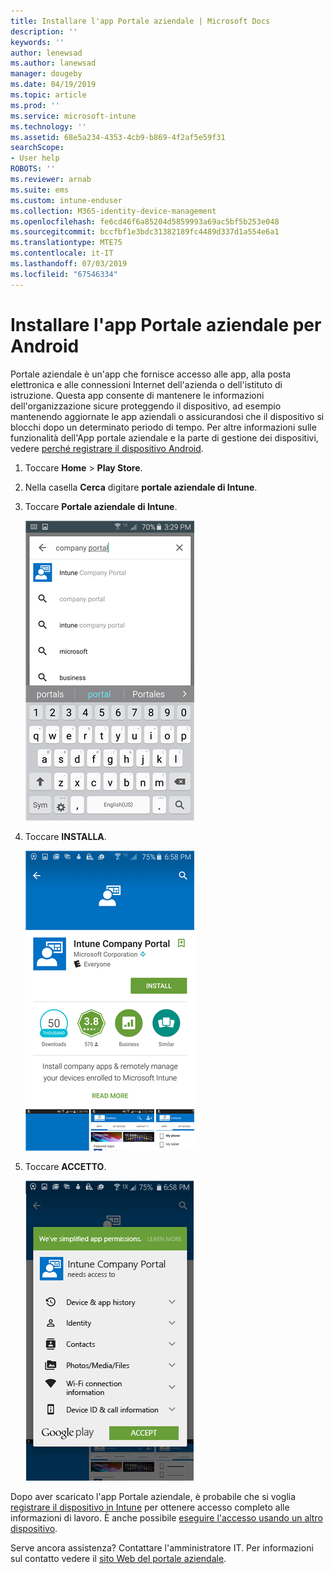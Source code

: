 ```yaml
---
title: Installare l'app Portale aziendale | Microsoft Docs
description: ''
keywords: ''
author: lenewsad
ms.author: lanewsad
manager: dougeby
ms.date: 04/19/2019
ms.topic: article
ms.prod: ''
ms.service: microsoft-intune
ms.technology: ''
ms.assetid: 68e5a234-4353-4cb9-b869-4f2af5e59f31
searchScope:
- User help
ROBOTS: ''
ms.reviewer: arnab
ms.suite: ems
ms.custom: intune-enduser
ms.collection: M365-identity-device-management
ms.openlocfilehash: fe6cd46f6a85204d5859993a69ac5bf5b253e048
ms.sourcegitcommit: bccfbf1e3bdc31382189fc4489d337d1a554e6a1
ms.translationtype: MTE75
ms.contentlocale: it-IT
ms.lasthandoff: 07/03/2019
ms.locfileid: "67546334"
---
```

# <a name="install-the-company-portal-app-for-android"></a>Installare l'app Portale aziendale per Android

Portale aziendale è un'app che fornisce accesso alle app, alla posta elettronica e alle connessioni Internet dell'azienda o dell'istituto di istruzione. Questa app consente di mantenere le informazioni dell'organizzazione sicure proteggendo il dispositivo, ad esempio mantenendo aggiornate le app aziendali o assicurandosi che il dispositivo si blocchi dopo un determinato periodo di tempo. Per altre informazioni sulle funzionalità dell'App portale aziendale e la parte di gestione dei dispositivi, vedere [perché registrare il dispositivo Android](why-enroll-android-device.md).  

1. Toccare **Home** > **Play Store**.

2. Nella casella **Cerca** digitare **portale aziendale di Intune**.  

3. Toccare **Portale aziendale di Intune**.

    ![android-search-company-portal](./media/and-cpinstall-1-search-cp.png)

4. Toccare **INSTALLA**.

    ![android-install-company-portal](./media/and-cpinstall-2-install.png)

5. Toccare **ACCETTO**.

    ![android-accept-company-portal-terms](./media/and-cpinstall-3-cp-accept.png)

Dopo aver scaricato l'app Portale aziendale, è probabile che si voglia [registrare il dispositivo in Intune](enroll-device-android-company-portal.md) per ottenere accesso completo alle informazioni di lavoro. È anche possibile [eseguire l'accesso usando un altro dispositivo](https://docs.microsoft.com/intune-user-help/sign-in-to-the-company-portal#sign-in-from-another-device).  

Serve ancora assistenza? Contattare l'amministratore IT. Per informazioni sul contatto vedere il [sito Web del portale aziendale](https://go.microsoft.com/fwlink/?linkid=2010980).
